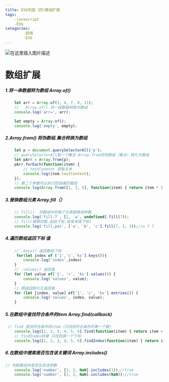 ```yaml
---
title: ES6巩固（四)数组扩展
tags:
    -javascript
    -ES6
categories:
        -前端    
        -ES6
---
```

![在这里插入图片描述](https://img-blog.csdnimg.cn/20191019145036964.png?x-oss-process=image/watermark,type_ZmFuZ3poZW5naGVpdGk,shadow_10,text_aHR0cHM6Ly9ibG9nLmNzZG4ubmV0L3dlaXhpbl80Mjc2OTU2MQ==,size_16,color_FFFFFF,t_70)
<!--more-->
# 数组扩展
##### 1.将一串数据转为数组 Array.of()

```javascript
    let arr = Array.of(3, 4, 7, 9, 11);
    //   Array.of() 将一组数据转换为数组
    console.log('arr=', arr);

    let empty = Array.of();
    console.log('empty', empty);
```
#####  2.Array.from() 将伪数组.集合转换为数组

```javascript
    let p = document.querySelectorAll('p');
    // querySelectorAll取一个集合 Array.from将伪数组（集合）转化为数组
    let pArr = Array.from(p);
    pArr.forEach(function(item) {
        // textConetnt 获取文本
        console.log(item.textContent);
    });
    // 第二个参数可以执行回调遍历数组
    console.log(Array.from([1, 3, 5], function(item) { return item * 2 }));//2，6，10
```
##### 3.替换数组元素 Array.fill（）
```javascript
    // fill()  将数组中的每个元素都换成参数 
    console.log('fill-7', [1, 'a', undefined].fill(7));
    // fill(替换的数,起始下标,结束末尾下标)
    console.log('fill,pos', ['a', 'b', 'c'].fill(7, 1, 3));//a 7 7
```
##### 4.遍历数组返回下标 值

```javascript
    // .keys() 返回数组下标
     for(let index of ['1','c','ks'].keys()){
		console.log('index',index)
	}
    // .values() 返回值
    for (let value of['1', 'c', 'ks'].values()) {
        console.log('values', value);
    }
    // 既返回索引又返回值
    for (let [index, value] of['1', 'c', 'ks'].entries()) {
        console.log('values', index, value);
    }
```
##### 5.在数组中查找符合条件的item Array.find(callback)

```javascript
 // find 查找符合条件的item（只找到符合条件的第一个数）
    console.log([1, 2, 3, 4, 5, 6].find(function(item) { return item > 3 }));
    // findIndex同理 只找到第一个下标
    console.log([1, 2, 3, 4, 5, 6].findIndex(function(item) { return item > 3 }));
```
##### 6.在数组中搜索是否包含该关键词 Array.includes()

```javascript
// 判断数组中是否包含该参数
    console.log('number', [1, 2, NaN].includes(1));//true
    console.log('number', [1, 2, NaN].includes(NaN));//true
```
